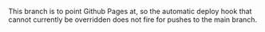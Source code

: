 This branch is to point Github Pages at, so the automatic deploy hook that cannot currently be overridden does not fire for pushes to the main branch.
